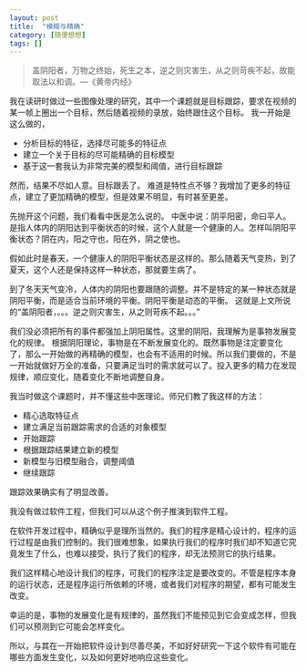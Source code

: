 ```yaml
---
layout: post
title:  "模糊与精确"
category: [随便想想]
tags: []
---
```


> 盖阴阳者，万物之终始，死生之本，逆之则灾害生，从之则苛疾不起，故能取法以和调。—《黄帝内经》

我在读研时做过一些图像处理的研究，其中一个课题就是目标跟踪，要求在视频的某一帧上圈出一个目标，然后随着视频的录放，始终跟住这个目标。
我一开始是这么做的，

- 分析目标的特征，选择尽可能多的特征点
- 建立一个关于目标的尽可能精确的目标模型
- 基于这一套我认为非常完美的模型和阈值，进行目标跟踪

然而，结果不尽如人意。目标跟丢了。
难道是特性点不够？我增加了更多的特征点，建立了更加精确的模型，但是效果不明显，有时甚至更差。

先抛开这个问题，我们看看中医是怎么说的。
中医中说：阴平阳密，命曰平人。是指人体内的阴阳达到平衡状态的时候，这个人就是一个健康的人。怎样叫阴阳平衡状态？阴在内，阳之守也，阳在外，阴之使也。

假如此时是春天，一个健康人的阴阳平衡状态是这样的。那么随着天气变热，到了夏天，这个人还是保持这样一种状态，那就要生病了。

到了冬天天气变冷，人体内的阴阳也要跟随的调整。并不是特定的某一种状态就是阴阳平衡，而是适合当前环境的平衡。阴阳平衡是动态的平衡。
这就是上文所说的“盖阴阳者，。。。逆之则灾害生，从之则苛疾不起。。。”

我们没必须把所有的事件都强加上阴阳属性。这里的阴阳，我理解为是事物发展变化的规律。
根据阴阳理论，事物是在不断发展变化的。既然事物是注定要变化了，那么一开始做的再精确的模型，也会有不适用的时候。所以我们要做的，不是一开始就做好万全的准备，只要满足当时的需求就可以了。投入更多的精力在发现规律，顺应变化，随着变化不断地调整自身。

我当时做这个课题时，并不懂这些中医理论。师兄们教了我这样的方法：

- 精心选取特征点
- 建立满足当前跟踪需求的合适的对象模型
- 开始跟踪
- 根据跟踪结果建立新的模型
- 新模型与旧模型融合，调整阈值
- 继续跟踪

跟踪效果确实有了明显改善。

我没有做过软件工程，但我们可以从这个例子推演到软件工程。

在软件开发过程中，精确似乎是理所当然的。我们的程序是精心设计的，程序的运行过程是由我们控制的。我们很难想象，如果执行我们的程序时我们却不知道它究竟发生了什么，也难以接受，执行了我们的程序，却无法预测它的执行结果。

我们这样精心地设计我们的程序，可我们的程序注定是要改变的。不管是程序本身的运行状态，还是程序运行所依赖的环境，或者我们对程序的期望，都有可能发生改变。

幸运的是，事物的发展变化是有规律的，虽然我们不能预见到它会变成怎样，但我们可以预测到它可能会怎样变化。

所以，与其在一开始把软件设计到尽善尽美，不如好好研究一下这个软件有可能在哪些方面发生变化，以及如何更好地响应这些变化。